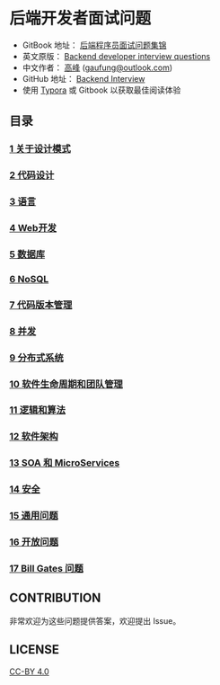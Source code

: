 # 后端开发者面试问题

- GitBook 地址： [后端程序员面试问题集锦](https://fungkao.gitbook.io/backendinterview/)
- 英文原版： [Backend developer interview questions](https://github.com/arialdomartini/Back-End-Developer-Interview-Questions)
- 中文作者： [高峰](https://gaufung.github.com) (gaufung@outlook.com)
- GitHub 地址： [Backend Interview](https://github.com/gaufung/Backend-Interview)
- 使用 [Typora](https://www.typora.io) 或 Gitbook 以获取最佳阅读体验

## 目录

### [1 关于设计模式](./01关于设计模式/README.md)
### [2 代码设计](./02代码设计/README.md)
### [3 语言](./03语言/README.md)
### [4 Web开发](./04Web开发/README.md)
### [5 数据库](./05数据库/README.md)
### [6 NoSQL](./06NoSQL/README.md)
### [7 代码版本管理](./07代码版本管理/README.md)
### [8 并发](./08并发/README.md)
### [9 分布式系统](./09分布式系统/README.md)
### [10 软件生命周期和团队管理](./10软件生命周期和团队管理/README.md)
### [11 逻辑和算法](./11逻辑和算法/README.md)
### [12 软件架构](./12软件架构/README.md)
### [13 SOA 和 MicroServices](./13SOA和Microservices/README.md)
### [14 安全](./14安全/README.md)
### [15 通用问题](./15通用问题/README.md)
### [16 开放问题](./16开放问题/README.md)
### [17 Bill Gates 问题](./17BillGates问题/README.md)


## CONTRIBUTION
非常欢迎为这些问题提供答案，欢迎提出 Issue。

## LICENSE

[CC-BY 4.0](LICENSE)

